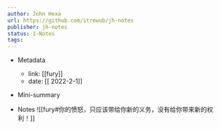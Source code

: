 ```yaml
---
author: John Hexa
url: https://github.com/itrewub/jh-notes
publisher: jh-notes
status: 1-Notes
tags: 
---
```

- Metadata
	- link: [[fury]]
	- date: [[ 2022-2-1]]
- Mini-summary

- Notes
![[fury#你的愤怒，只应该带给你新的义务，没有给你带来新的权利！]]